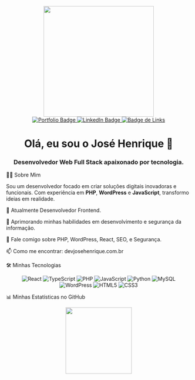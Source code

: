 <div id="header" align="center">
<img src="https://raw.githubusercontent.com/MicaelliMedeiros/micaellimedeiros/master/image/computer-illustration.png" width="300px"/>
</div>

<div id="badges" align="center">
<a href="https://devjosehenrique.com.br" target="_blank">
<img src="https://img.shields.io/badge/Portfólio-000?style=for-the-badge&logo=ko-fi&logoColor=white" alt="Portfolio Badge"/>
</a>
<a href="https://www.linkedin.com/in/josehenriqu3/" target="_blank">
<img src="https://img.shields.io/badge/LinkedIn-0077B5?style=for-the-badge&logo=linkedin&logoColor=white" alt="LinkedIn Badge"/>
</a>
<a href="https://links.devjosehenrique.com.br" target="_blank">
<img src="https://img.shields.io/badge/Links_Importantes-333?style=for-the-badge&logo=linktree&logoColor=white" alt="Badge de Links"/>
</a>
</div>

<h1 align="center">
Olá, eu sou o José Henrique 👋
</h1>
<h3 align="center">
Desenvolvedor Web Full Stack apaixonado por tecnologia.
</h3>

:man_technologist: Sobre Mim
<p>
Sou um desenvolvedor focado em criar soluções digitais inovadoras e funcionais. Com experiência em <strong>PHP</strong>, <strong>WordPress</strong> e <strong>JavaScript</strong>, transformo ideias em realidade.
</p>

🔭 Atualmente Desenvolvedor Frontend.

🌱 Aprimorando minhas habilidades em desenvolvimento e segurança da informação.

💬 Fale comigo sobre PHP, WordPress, React, SEO, e Segurança.

📫 Como me encontrar: devjosehenrique.com.br

🛠️ Minhas Tecnologias
<p align="center">
<img src="https://www.google.com/search?q=https://img.shields.io/badge/React-20232A%3Fstyle%3Dfor-the-badge%26logo%3Dreact%26logoColor%3D61DAFB" alt="React">
<img src="https://www.google.com/search?q=https://img.shields.io/badge/TypeScript-007ACC%3Fstyle%3Dfor-the-badge%26logo%3Dtypescript%26logoColor%3Dwhite" alt="TypeScript">
<img src="https://img.shields.io/badge/PHP-777BB4?style=for-the-badge&logo=php&logoColor=white" alt="PHP">
<img src="https://img.shields.io/badge/JavaScript-F7DF1E?style=for-the-badge&logo=javascript&logoColor=black" alt="JavaScript">
<img src="https://www.google.com/search?q=https://img.shields.io/badge/Python-3776AB%3Fstyle%3Dfor-the-badge%26logo%3Dpython%26logoColor%3Dwhite" alt="Python">
<img src="https://img.shields.io/badge/MySQL-005C84?style=for-the-badge&logo=mysql&logoColor=white" alt="MySQL">
<img src="https://img.shields.io/badge/WordPress-21759B?style=for-the-badge&logo=wordpress&logoColor=white" alt="WordPress">
<img src="https://img.shields.io/badge/HTML5-E34F26?style=for-the-badge&logo=html5&logoColor=white" alt="HTML5">
<img src="https://img.shields.io/badge/CSS3-1572B6?style=for-the-badge&logo=css3&logoColor=white" alt="CSS3">
</p>

📊 Minhas Estatísticas no GitHub
<div align="center">
<img height="180em" src="https://github-readme-stats.vercel.app/api?username=dev-josehenrique&show_icons=true&theme=tokyonight&include_all_commits=true&count_private=true"/>
</div>
